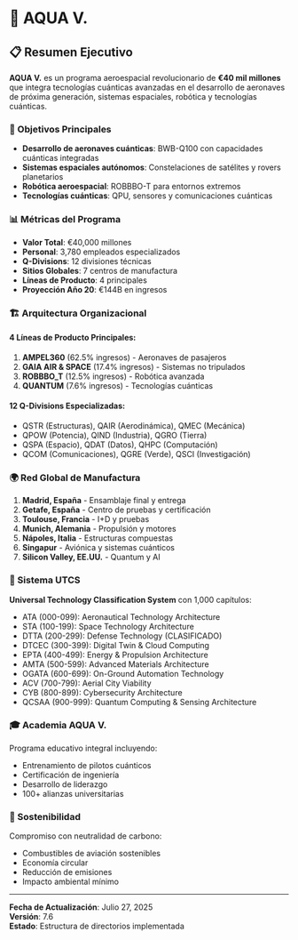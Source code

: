 # 🚀 AQUA V. 

## 📋 Resumen Ejecutivo

**AQUA V.** es un programa aeroespacial revolucionario de **€40 mil millones** que integra tecnologías cuánticas avanzadas en el desarrollo de aeronaves de próxima generación, sistemas espaciales, robótica y tecnologías cuánticas.

### 🎯 Objetivos Principales

- **Desarrollo de aeronaves cuánticas**: BWB-Q100 con capacidades cuánticas integradas
- **Sistemas espaciales autónomos**: Constelaciones de satélites y rovers planetarios
- **Robótica aeroespacial**: ROBBBO-T para entornos extremos
- **Tecnologías cuánticas**: QPU, sensores y comunicaciones cuánticas

### 📊 Métricas del Programa

- **Valor Total**: €40,000 millones
- **Personal**: 3,780 empleados especializados
- **Q-Divisions**: 12 divisiones técnicas
- **Sitios Globales**: 7 centros de manufactura
- **Líneas de Producto**: 4 principales
- **Proyección Año 20**: €144B en ingresos

### 🏗️ Arquitectura Organizacional

#### 4 Líneas de Producto Principales:
1. **AMPEL360** (62.5% ingresos) - Aeronaves de pasajeros
2. **GAIA AIR & SPACE** (17.4% ingresos) - Sistemas no tripulados
3. **ROBBBO_T** (12.5% ingresos) - Robótica avanzada
4. **QUANTUM** (7.6% ingresos) - Tecnologías cuánticas

#### 12 Q-Divisions Especializadas:
- QSTR (Estructuras), QAIR (Aerodinámica), QMEC (Mecánica)
- QPOW (Potencia), QIND (Industria), QGRO (Tierra)
- QSPA (Espacio), QDAT (Datos), QHPC (Computación)
- QCOM (Comunicaciones), QGRE (Verde), QSCI (Investigación)

### 🌍 Red Global de Manufactura

1. **Madrid, España** - Ensamblaje final y entrega
2. **Getafe, España** - Centro de pruebas y certificación  
3. **Toulouse, Francia** - I+D y pruebas
4. **Munich, Alemania** - Propulsión y motores
5. **Nápoles, Italia** - Estructuras compuestas
6. **Singapur** - Aviónica y sistemas cuánticos
7. **Silicon Valley, EE.UU.** - Quantum y AI

### 🔧 Sistema UTCS

**Universal Technology Classification System** con 1,000 capítulos:
- ATA (000-099): Aeronautical Technology Architecture
- STA (100-199): Space Technology Architecture
- DTTA (200-299): Defense Technology (CLASIFICADO)
- DTCEC (300-399): Digital Twin & Cloud Computing
- EPTA (400-499): Energy & Propulsion Architecture
- AMTA (500-599): Advanced Materials Architecture
- OGATA (600-699): On-Ground Automation Technology
- ACV (700-799): Aerial City Viability
- CYB (800-899): Cybersecurity Architecture
- QCSAA (900-999): Quantum Computing & Sensing Architecture

### 🎓 Academia AQUA V.

Programa educativo integral incluyendo:
- Entrenamiento de pilotos cuánticos
- Certificación de ingeniería
- Desarrollo de liderazgo
- 100+ alianzas universitarias

### 🌱 Sostenibilidad

Compromiso con neutralidad de carbono:
- Combustibles de aviación sostenibles
- Economía circular
- Reducción de emisiones
- Impacto ambiental mínimo

---

**Fecha de Actualización**: Julio 27, 2025  
**Versión**: 7.6  
**Estado**: Estructura de directorios implementada
